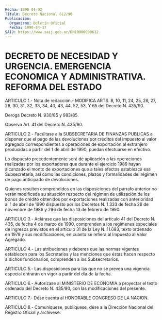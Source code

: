 ```yaml
---
Fecha: 1990-04-02
Título: Decreto Nacional 612/90
Publicación:
  Organismo: Boletín Oficial
  Fecha: 1990-04-17
SAIJ: https://www.saij.gob.ar/DN19900000612
---
```

# DECRETO DE NECESIDAD Y URGENCIA. EMERGENCIA ECONOMICA Y ADMINISTRATIVA. REFORMA DEL ESTADO

<a id="1"></a>
ARTICULO 1.- Nota de redacción.- MODIFICA ARTS. 8, 10, 11, 24, 25, 26,  27,  28,  30,  31, 32, 33, 34, 40, 43, 44, 52, 53, Y 65 del Decreto N. 435/90.

Deroga Decreto N. 930/85 y 983/85.

Observa Art. 41 del Decreto N. 435/90.

<a id="2"></a>
ARTICULO 2.- Facúltase a la SUBSECRETARIA DE FINANZAS PUBLICAS a disponer  que  el  pago  de  las  devoluciones  por  créditos del impuesto  al  valor  agregado  correspondientes  a  operaciones  de exportación  al  extranjero producidas a partir del 1 de  abril  de 1990, puedan efectuarse en efectivo.

Lo dispuesto precedentemente  será  de aplicación a las operaciones realizadas  por  los  exportadores que durante  el  ejercicio  1989 hayan alcanzado el monto  de  exportaciones  que  a  tales  efectos establezca  esa  Subsecretaría, así como las condiciones, plazos  y formalidades del régimen  de  pago anticipado de devoluciones.

Quienes  resulten comprendidos en  las  disposiciones  del  párrafo anterior no  verán  modificada su situación respecto del régimen de utilización de los bonos  de  crédito  obtenidos  por exportaciones realizadas  con  anterioridad  al 1 de abril de 1990 dispuesto  por los Decretos N. 1.333 de fecha 29  de  noviembre  de  1989  y 296 de fecha 13 de febrero de 1990.

<a id="3"></a>
ARTICULO 3.- Aclárase que las disposiciones del artículo 41 del Decreto  N.  435,  de  fecha  4  de marzo de 1990, comprenden a los regímenes especiales de ingresos previstos  en el artículo 31 de la Ley  N.  11.683,  texto  ordenado en 1978 y sus modificaciones,  en cuanto se refiera al Impuesto al Valor Agregado.

<a id="4"></a>
ARTICULO 4.- Las atribuciones y deberes que las normas vigentes establecen  para  los  Secretarios  y las menciones que éstas hacen respecto a dichos funcionarios, comprenden  a  los  Subsecretarios.

<a id="5"></a>
ARTICULO  5.-  Las disposiciones para las que no se prevea una vigencia especial entrarán  en  vigor a partir del día de la fecha.

<a id="6"></a>
ARTICULO  6.- Autorízase al MINISTERIO DE ECONOMIA a proyectar el texto ordenado  del  Decreto  N.  435/90, con las modificaciones del presente.

<a id="7"></a>
ARTICULO  7.-  Dése cuenta al HONORABLE CONGRESO DE LA NACION.

<a id="8"></a>
ARTICULO  8.-  Comuníquese,  publíquese,  dése  a la Dirección Nacional del Registro Oficial y archívese.